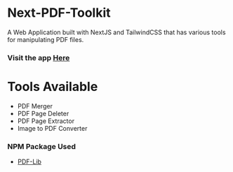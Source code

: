 # Next-PDF-Toolkit
A Web Application built with NextJS and TailwindCSS that has various tools for manipulating PDF files.

### Visit the app [Here](https://next-pdftoolkit.subhamk.com)

# Tools Available
- PDF Merger
- PDF Page Deleter
- PDF Page Extractor
- Image to PDF Converter

### NPM Package Used
- [PDF-Lib](https://www.npmjs.com/package/pdf-lib?activeTab=readme)